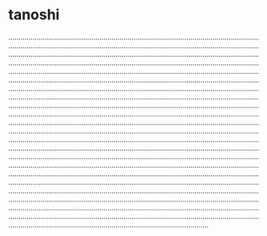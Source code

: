 # tanoshi

...........................................................................................................................................................................................................................................................................................................................................................................................................................................................................................................................................................................................................................................................................................................................................................................................................................................................................................................................................................................................................................................................................................................................................................................................................................................................................................................................................................................................................................................................................................................................................................................................................................................................................................................................................................................................................................................................................................................................................................................................................................................................................................................................................................................................................................................................................................................................................................................................................................................................................................................................................................................................................................................................................................................................................................................................................................................................................................................................................